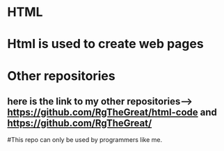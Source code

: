 # HTML 
# Html is used to create web pages 




# Other repositories
## here is the link to my other repositories--> https://github.com/RgTheGreat/html-code and https://github.com/RgTheGreat/
#This repo can only be used by programmers like me.


